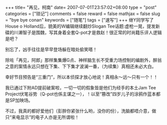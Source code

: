 +++
title= "再见，柯南"
date= 2007-07-01T23:57:02+08:00
type = "post"
categories = ["琐记"]
comments = false
reward = false
mathjax = false
slug = "bye bye conan"
keywords = ["随笔"]
tags = ["速写"]
+++
继Y同学写了House o Holland后，貌美的W编辑继续翻炒Slogan Tee话题:虚枪一晃，提发新碟的川濑智子是围魏，写其身着全套Q-pot才是救赵！很正常的时尚籍乐评人逻辑是吧？

别忘了，凶手往往是早早登场躲在暗处偷笑嗒！
<!--more-->
除咗「再见，阿郎」那样集集爆G点、神样脑生长不受重力场控制的编剧外，醉翁之意的案情永远只想在下集、下下集才波澜一番，（为续集）真相还未必大白。

幸好节目预告是“三重门”，所以本侦探才放心地说！真相永～远～只有一个！！

我已通过下附AD提前破案啦，一切一切的假象皆是他们为经手的本土Jam Tee Project伏笔谷势（Q-pot也係主谋之一），！以至“篡改”四岁儿子的涂鸦作蓝本都是SP加映场。

不过，我真的都好爱他们（彭胖你紧张什么哟，没你的份），洗脑都唔介意，做只“来电显示”的电子人亦是无所谓啦！